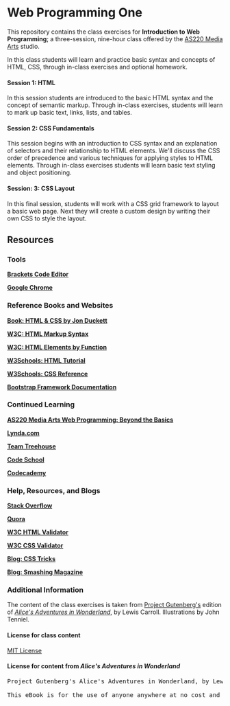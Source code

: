 Web Programming One
===================

This repository contains the class exercises for **Introduction to Web Programming**; a three-session, nine-hour class offered by the [AS220 Media Arts](http://as220.org/mediaarts/about/) studio.

In this class students will learn and practice basic syntax and concepts of HTML, CSS, through in-class exercises and optional homework.

#### Session 1: HTML

In this session students are introduced to the basic HTML syntax and the concept of semantic markup. Through in-class exercises, students will learn to mark up basic text, links, lists, and tables. 

#### Session 2: CSS Fundamentals

This session begins with an introduction to CSS syntax and an explanation of selectors and their relationship to HTML elements. We'll discuss the CSS order of precedence and various techniques for applying styles to HTML elements. Through in-class exercises students will learn basic text styling and object positioning.

#### Session: 3: CSS Layout

In this final session, students will work with a CSS grid framework to layout a basic web page. Next they will create a custom design by writing their own CSS to style the layout.

## Resources


### Tools

[**Brackets Code Editor**](http://brackets.io)

[**Google Chrome**](https://www.google.com/intl/en/chrome/browser/)

### Reference Books and Websites

[**Book: HTML & CSS by Jon Duckett**](http://www.htmlandcssbook.com)

[**W3C: HTML Markup Syntax**](http://www.w3.org/TR/html-markup/syntax.html)

[**W3C: HTML Elements by Function**](http://www.w3.org/TR/html-markup/elements-by-function.html)

[**W3Schools: HTML Tutorial**](http://www.w3schools.com/html/default.asp)

[**W3Schools: CSS Reference**](http://www.w3schools.com/cssref)

[**Bootstrap Framework Documentation**](http://getbootstrap.com)

### Continued Learning

[**AS220 Media Arts Web Programming: Beyond the Basics**](https://github.com/tlinkner/web-programming-two)

[**Lynda.com**](http://www.lynda.com)

[**Team Treehouse**](http://teamtreehouse.com)

[**Code School**](https://www.codeschool.com)

[**Codecademy**](http://www.codecademy.com)

### Help, Resources, and Blogs

[**Stack Overflow**](http://stackoverflow.com/questions/tagged/html)

[**Quora**](https://www.quora.com/HTML)

[**W3C HTML Validator**](http://validator.w3.org)

[**W3C CSS Validator**](http://jigsaw.w3.org/css-validator)

[**Blog: CSS Tricks**](http://css-tricks.com)

[**Blog: Smashing Magazine**](http://www.smashingmagazine.com)


### Additional Information

The content of the class exercises is taken from [Project Gutenberg's](http://www.gutenberg.org) edition of [*Alice's Adventures in Wonderland*](http://www.gutenberg.org/ebooks/11), by Lewis Carroll. Illustrations by John Tenniel.

#### License for class content 

[MIT License](http://opensource.org/licenses/MIT)

#### License for content from *Alice's Adventures in Wonderland* 

<pre>
Project Gutenberg's Alice's Adventures in Wonderland, by Lewis Carroll

This eBook is for the use of anyone anywhere at no cost and with almost no restrictions whatsoever. You may copy it, give it away or re-use it under the terms of the Project Gutenberg License included with this eBook or online at www.gutenberg.org
</pre>


